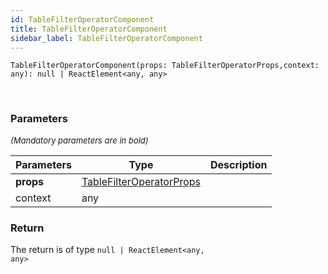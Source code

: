 ```yaml
---
id: TableFilterOperatorComponent
title: TableFilterOperatorComponent
sidebar_label: TableFilterOperatorComponent
---
```


```tsx
TableFilterOperatorComponent(props: TableFilterOperatorProps,context: any): null | ReactElement<any, any>
```
<br/>



### Parameters

<font size="2"><i>(Mandatory parameters are in bold)</i></font>

| Parameters | Type | Description |
| --------- | ---- | ----------- |
| **props** | [TableFilterOperatorProps](/api2/types/TableFilterOperatorProps.md) |  |
| context | any |  |


### Return



The return is of type <code>null | ReactElement<any, any\></code>